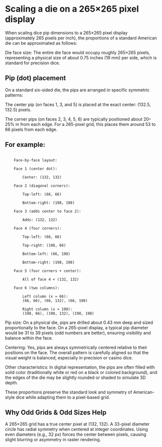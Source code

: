 # Scaling a die on a 265×265 pixel display

When scaling dice pip dimensions to a 265×265 pixel display (approximately 265 pixels per inch),
the proportions of a standard American die can be approximated as follows:

Die face size: The entire die face would occupy roughly 265×265 pixels, representing a physical
size of about 0.75 inches (19 mm) per side, which is standard for precision dice.

## Pip (dot) placement

On a standard six-sided die, the pips are arranged in specific symmetric patterns:

The center pip (on faces 1, 3, and 5) is placed at the exact center: (132.5, 132.5) pixels.

The corner pips (on faces 2, 3, 4, 5, 6) are typically positioned about 20–25% in from each edge.
For a 265-pixel grid, this places them around 53 to 66 pixels from each edge.


## For example:

```text

    Face-by-face layout:

    Face 1 (center dot):

        Center: (132, 132)

    Face 2 (diagonal corners):

        Top-left: (66, 66)

        Bottom-right: (198, 198)

    Face 3 (adds center to face 2):

        Adds: (132, 132)

    Face 4 (four corners):

        Top-left: (66, 66)

        Top-right: (198, 66)

        Bottom-left: (66, 198)

        Bottom-right: (198, 198)

    Face 5 (four corners + center):

        All of face 4 + (132, 132)

    Face 6 (two columns):

        Left column (x ≈ 66):
        (66, 66), (66, 132), (66, 198)

        Right column (x ≈ 198):
        (198, 66), (198, 132), (198, 198)
```

Pip size: On a physical die, pips are drilled about 0.43 mm deep and sized proportionally to the face. On a 265-pixel display, a typical pip diameter would be 31 to 39 pixels (odd numbers are better), ensuring visibility and balance within the face.

Centering: Yes, pips are always symmetrically centered relative to their positions on the face. The overall pattern is carefully aligned so that the visual weight is balanced, especially in precision or casino dice.

Other characteristics: In digital representation, the pips are often filled with solid color (traditionally white or red on a black or colored background), and the edges of the die may be slightly rounded or shaded to simulate 3D depth.

These proportions preserve the standard look and symmetry of American-style dice while adapting them to a pixel-based grid.


## Why Odd Grids & Odd Sizes Help

A 265×265 grid has a true center pixel at (132, 132).
A 33-pixel diameter circle has radial symmetry when centered at integer coordinates.
Using even diameters (e.g., 32 px) forces the center between pixels, causing slight blurring or asymmetry in raster rendering.

